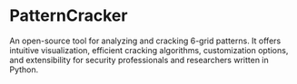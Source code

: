 # PatternCracker
An open-source tool for analyzing and cracking 6-grid patterns. It offers intuitive visualization, efficient cracking algorithms, customization options, and extensibility for security professionals and researchers written in Python.
